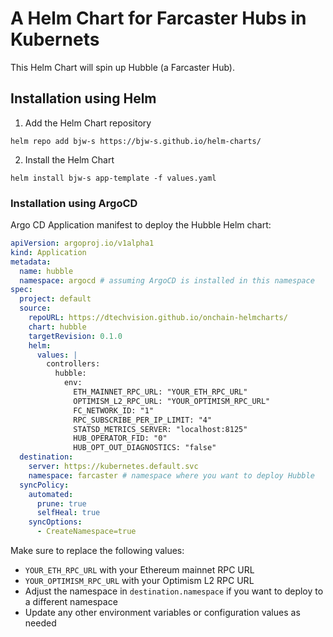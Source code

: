 # A Helm Chart for Farcaster Hubs in Kubernets

This Helm Chart will spin up Hubble (a Farcaster Hub).

## Installation using Helm

1) Add the Helm Chart repository

```
helm repo add bjw-s https://bjw-s.github.io/helm-charts/
```

2) Install the Helm Chart

```
helm install bjw-s app-template -f values.yaml
```

### Installation using ArgoCD

Argo CD Application manifest to deploy the Hubble Helm chart:

```yaml
apiVersion: argoproj.io/v1alpha1
kind: Application
metadata:
  name: hubble
  namespace: argocd # assuming ArgoCD is installed in this namespace
spec:
  project: default
  source:
    repoURL: https://dtechvision.github.io/onchain-helmcharts/
    chart: hubble
    targetRevision: 0.1.0
    helm:
      values: |
        controllers:
          hubble:
            env:
              ETH_MAINNET_RPC_URL: "YOUR_ETH_RPC_URL"
              OPTIMISM_L2_RPC_URL: "YOUR_OPTIMISM_RPC_URL"
              FC_NETWORK_ID: "1"
              RPC_SUBSCRIBE_PER_IP_LIMIT: "4"
              STATSD_METRICS_SERVER: "localhost:8125"
              HUB_OPERATOR_FID: "0"
              HUB_OPT_OUT_DIAGNOSTICS: "false"
  destination:
    server: https://kubernetes.default.svc
    namespace: farcaster # namespace where you want to deploy Hubble
  syncPolicy:
    automated:
      prune: true
      selfHeal: true
    syncOptions:
      - CreateNamespace=true
```

Make sure to replace the following values:
- `YOUR_ETH_RPC_URL` with your Ethereum mainnet RPC URL
- `YOUR_OPTIMISM_RPC_URL` with your Optimism L2 RPC URL
- Adjust the namespace in `destination.namespace` if you want to deploy to a different namespace
- Update any other environment variables or configuration values as needed
